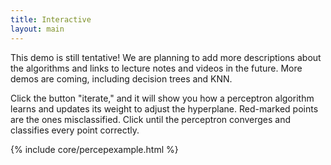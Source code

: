 ```yaml
---
title: Interactive
layout: main
---
```


This demo is still tentative! We are planning to add more descriptions about the algorithms and links to lecture notes and videos in the future.
More demos are coming, including decision trees and KNN.

Click the button "iterate," and it will show you how a perceptron algorithm learns and updates its weight to adjust the hyperplane. Red-marked points are the ones misclassified. Click until the perceptron converges and classifies every point correctly.

{% include core/percepexample.html %}
